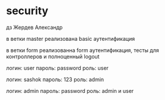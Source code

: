 # security
дз Жердев Александр 

в ветки master реализована basic аутентификация

в ветки form реализованна form аутентификация, тесты для контроллеров и полноценный logout


логин: user пароль: password роль: user 

логин: sashok пароль: 123 роль: admin 

логин: admin пароль: password роль: admin и user 
